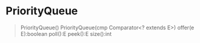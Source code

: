 # PriorityQueue<E>
> PriorityQueue()
> PriorityQueue(cmp Comparator<? extends E>)
> offer(e E):boolean
> poll():E
> peek():E
> size():int